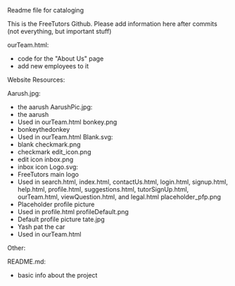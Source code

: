 Readme file for cataloging

This is the FreeTutors Github. Please add information here after commits (not everything, but important stuff)

ourTeam.html:
  - code for the "About Us" page 
  - add new employees to it

Website Resources:

Aarush.jpg:
  - the aarush
AarushPic.jpg:
  - the aarush
  - Used in ourTeam.html
bonkey.png
  - bonkeythedonkey
  - Used in ourTeam.html
Blank.svg:
  - blank
checkmark.png
  - checkmark 
edit_icon.png
  - edit icon
inbox.png
  - inbox icon
Logo.svg:
  - FreeTutors main logo
  - Used in search.html, index.html, contactUs.html, login.html, signup.html, help.html, profile.html, suggestions.html, tutorSignUp.html, ourTeam.html, viewQuestion.html, and legal.html
placeholder_pfp.png
  - Placeholder profile picture
  - Used in profile.html
profileDefault.png
  - Default profile picture
tate.jpg
  - Yash pat the car
  - Used in ourTeam.html

Other:

README.md:
  - basic info about the project
